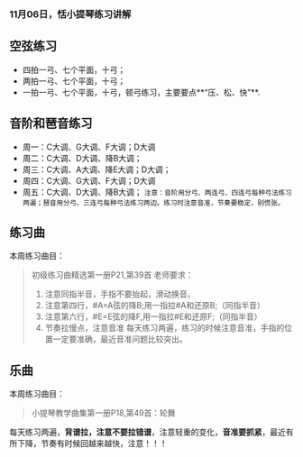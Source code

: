
### 11月06日，恬小提琴练习讲解
## 空弦练习
- 四拍一弓、七个平面，十弓；
- 两拍一弓、七个平面，十弓；
- 一拍一弓、七个平面，十弓，顿弓练习，主要要点**“压、松、快”**.

## 音阶和琶音练习
- 周一：C大调、G大调、F大调；D大调
- 周二：C大调、D大调、降B大调；
- 周三：C大调、A大调、降E大调；D大调；
- 周四：C大调、G大调、F大调；D大调
- 周五：C大调、D大调、降B大调；
`注意：音阶用分弓、两连弓、四连弓每种弓法练习两遍；琶音用分弓、三连弓每种弓法练习两边。练习时注意音准，节奏要稳定，别慌张。`

## 练习曲
本周练习曲目：
> 初级练习曲精选第一册P21,第39首
> 老师要求：
> 1. 注意同指半音，手指不要抬起，滑动换音。
> 2. 注意第四行，#A=A弦的降B;用一指拉#A和还原B;（同指半音）
>  3. 注意第六行，#E=E弦的降F,用一指拉#E和还原F;（同指半音）
>  4. 节奏拉慢点，注意音准
每天练习两遍，练习的时候注意音准，手指的位置一定要准确，最近音准问题比较突出。

## 乐曲
本周练习曲目：
> 小提琴教学曲集第一册P18,第49首：轮舞

每天练习两遍，**背谱拉，注意不要拉错谱**，注意轻重的变化，**音准要抓紧**，最近有所下降，节奏有时候回越来越快，注意！！！